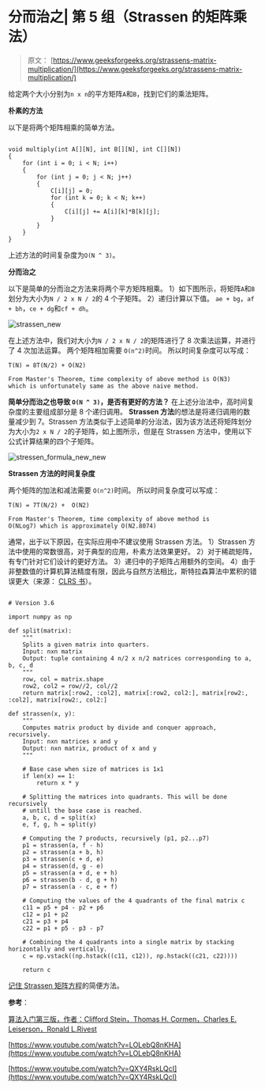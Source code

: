 # 分而治之| 第 5 组（Strassen 的矩阵乘法）

> 原文： [https://www.geeksforgeeks.org/strassens-matrix-multiplication/](https://www.geeksforgeeks.org/strassens-matrix-multiplication/)

给定两个大小分别为`n x n`的平方矩阵`A`和`B`，找到它们的乘法矩阵。

**朴素的方法**

以下是将两个矩阵相乘的简单方法。

```

void multiply(int A[][N], int B[][N], int C[][N]) 
{ 
    for (int i = 0; i < N; i++) 
    { 
        for (int j = 0; j < N; j++) 
        { 
            C[i][j] = 0; 
            for (int k = 0; k < N; k++) 
            { 
                C[i][j] += A[i][k]*B[k][j]; 
            } 
        } 
    } 
} 

```

上述方法的时间复杂度为`O(N ^ 3)`。

**分而治之**

以下是简单的分而治之方法来将两个平方矩阵相乘。
1）如下图所示，将矩阵`A`和`B`划分为大小为`N / 2 x N / 2`的 4 个子矩阵。
2）递归计算以下值。 `ae + bg`，`af + bh`，`ce + dg`和`cf + dh`。

![strassen_new](img/45cd4be11fd25516a2e6ca6b116b95b3.png)

在上述方法中，我们对大小为`N / 2 x N / 2`的矩阵进行了 8 次乘法运算，并进行了 4 次加法运算。 两个矩阵相加需要 `O(n^2)`时间。 所以时间复杂度可以写成：

```
T(N) = 8T(N/2) + O(N2)  

From Master's Theorem, time complexity of above method is O(N3)
which is unfortunately same as the above naive method.

```

**简单分而治之也导致 `O(N ^ 3)`，是否有更好的方法？**
在上述分治法中，高时间复杂度的主要组成部分是 8 个递归调用。 **Strassen 方法**的想法是将递归调用的数量减少到 7。Strassen 方法类似于上述简单的分治法，因为该方法还将矩阵划分为大小为`2 x N / 2`的子矩阵，如上图所示，但是在 Strassen 方法中，使用以下公式计算结果的四个子矩阵。

![stressen_formula_new_new](img/059787640e3bbefcc798229e380a46a9.png)

**Strassen 方法的时间复杂度**

两个矩阵的加法和减法需要 `O(n^2)`时间。 所以时间复杂度可以写成：

```
T(N) = 7T(N/2) +  O(N2)

From Master's Theorem, time complexity of above method is 
O(NLog7) which is approximately O(N2.8074)

```

通常，出于以下原因，在实际应用中不建议使用 Strassen 方法。
1）Strassen 方法中使用的常数很高，对于典型的应用，朴素方法效果更好。
2）对于稀疏矩阵，有专门针对它们设计的更好方法。
3）递归中的子矩阵占用额外的空间。
4）由于非整数值的计算机算法精度有限，因此与自然方法相比，斯特拉森算法中累积的错误更大（来源： [CLRS 书](http://www.flipkart.com/introduction-algorithms-3rd/p/itmczynzhyhxv2gs?pid=9788120340077&affid=sandeepgfg)）。

```

# Version 3.6 

import numpy as np 

def split(matrix): 
    """ 
    Splits a given matrix into quarters. 
    Input: nxn matrix 
    Output: tuple containing 4 n/2 x n/2 matrices corresponding to a, b, c, d 
    """
    row, col = matrix.shape 
    row2, col2 = row//2, col//2
    return matrix[:row2, :col2], matrix[:row2, col2:], matrix[row2:, :col2], matrix[row2:, col2:] 

def strassen(x, y): 
    """ 
    Computes matrix product by divide and conquer approach, recursively. 
    Input: nxn matrices x and y 
    Output: nxn matrix, product of x and y 
    """

    # Base case when size of matrices is 1x1 
    if len(x) == 1: 
        return x * y 

    # Splitting the matrices into quadrants. This will be done recursively 
    # untill the base case is reached. 
    a, b, c, d = split(x) 
    e, f, g, h = split(y) 

    # Computing the 7 products, recursively (p1, p2...p7) 
    p1 = strassen(a, f - h)   
    p2 = strassen(a + b, h)         
    p3 = strassen(c + d, e)         
    p4 = strassen(d, g - e)         
    p5 = strassen(a + d, e + h)         
    p6 = strassen(b - d, g + h)   
    p7 = strassen(a - c, e + f)   

    # Computing the values of the 4 quadrants of the final matrix c 
    c11 = p5 + p4 - p2 + p6   
    c12 = p1 + p2            
    c21 = p3 + p4             
    c22 = p1 + p5 - p3 - p7   

    # Combining the 4 quadrants into a single matrix by stacking horizontally and vertically. 
    c = np.vstack((np.hstack((c11, c12)), np.hstack((c21, c22))))  

    return c 

```

[记住 Strassen 矩阵方程](https://www.geeksforgeeks.org/easy-way-remember-strassens-matrix-equation/)的简便方法。

**参考**：

[算法入门第三版，作者：Clifford Stein，Thomas H. Cormen，Charles E. Leiserson，Ronald L.Rivest](http://www.flipkart.com/introduction-algorithms-3rd/p/itmczynzhyhxv2gs?pid=9788120340077&affid=sandeepgfg)

[https://www.youtube.com/watch?v=LOLebQ8nKHA](https://www.youtube.com/watch?v=LOLebQ8nKHA)

[https://www.youtube.com/watch?v=QXY4RskLQcI](https://www.youtube.com/watch?v=QXY4RskLQcI)

